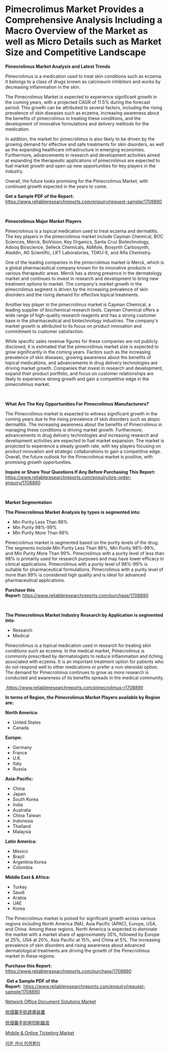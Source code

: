 <p><h1>Pimecrolimus Market Provides a Comprehensive Analysis Including a Macro Overview of the Market as well as Micro Details such as Market Size and Competitive Landscape</h1></p><p><strong>Pimecrolimus Market Analysis and Latest Trends</strong></p>
<p><p>Pimecrolimus is a medication used to treat skin conditions such as eczema. It belongs to a class of drugs known as calcineurin inhibitors and works by decreasing inflammation in the skin.</p><p>The Pimecrolimus Market is expected to experience significant growth in the coming years, with a projected CAGR of 11.5% during the forecast period. This growth can be attributed to several factors, including the rising prevalence of skin diseases such as eczema, increasing awareness about the benefits of pimecrolimus in treating these conditions, and the development of innovative formulations and delivery methods for the medication.</p><p>In addition, the market for pimecrolimus is also likely to be driven by the growing demand for effective and safe treatments for skin disorders, as well as the expanding healthcare infrastructure in emerging economies. Furthermore, advancements in research and development activities aimed at expanding the therapeutic applications of pimecrolimus are expected to fuel market growth and open up new opportunities for key players in the industry.</p><p>Overall, the future looks promising for the Pimecrolimus Market, with continued growth expected in the years to come.</p></p>
<p><strong>Get a Sample PDF of the Report:&nbsp;</strong> <a href="https://www.reliableresearchreports.com/enquiry/request-sample/1708890">https://www.reliableresearchreports.com/enquiry/request-sample/1708890</a></p>
<p>&nbsp;</p>
<p><strong>Pimecrolimus Major Market Players</strong></p>
<p><p>Pimecrolimus is a topical medication used to treat eczema and dermatitis. The key players in the pimecrolimus market include Cayman Chemical, BOC Sciences, Merck, BioVision, Key Organics, Santa Cruz Biotechnology, Adooq Bioscience, Selleck Chemicals, AbMole, Biosynth Carbosynth, Aladdin, AG Scientific, LKT Laboratories, TOKU-E, and Alfa Chemistry.</p><p>One of the leading companies in the pimecrolimus market is Merck, which is a global pharmaceutical company known for its innovative products in various therapeutic areas. Merck has a strong presence in the dermatology market and continues to invest in research and development to bring new treatment options to market. The company's market growth in the pimecrolimus segment is driven by the increasing prevalence of skin disorders and the rising demand for effective topical treatments.</p><p>Another key player in the pimecrolimus market is Cayman Chemical, a leading supplier of biochemical research tools. Cayman Chemical offers a wide range of high-quality research reagents and has a strong customer base in the pharmaceutical and biotechnology industries. The company's market growth is attributed to its focus on product innovation and commitment to customer satisfaction.</p><p>While specific sales revenue figures for these companies are not publicly disclosed, it is estimated that the pimecrolimus market size is expected to grow significantly in the coming years. Factors such as the increasing prevalence of skin diseases, growing awareness about the benefits of topical medications, and advancements in drug delivery technologies are driving market growth. Companies that invest in research and development, expand their product portfolio, and focus on customer relationships are likely to experience strong growth and gain a competitive edge in the pimecrolimus market.</p></p>
<p>&nbsp;</p>
<p><strong>What Are The Key Opportunities For Pimecrolimus Manufacturers?</strong></p>
<p><p>The Pimecrolimus market is expected to witness significant growth in the coming years due to the rising prevalence of skin disorders such as atopic dermatitis. The increasing awareness about the benefits of Pimecrolimus in managing these conditions is driving market growth. Furthermore, advancements in drug delivery technologies and increasing research and development activities are expected to fuel market expansion. The market is projected to experience a steady growth rate, with key players focusing on product innovation and strategic collaborations to gain a competitive edge. Overall, the future outlook for the Pimecrolimus market is positive, with promising growth opportunities.</p></p>
<p><strong>Inquire or Share Your Questions If Any Before Purchasing This Report:</strong> <a href="https://www.reliableresearchreports.com/enquiry/pre-order-enquiry/1708890">https://www.reliableresearchreports.com/enquiry/pre-order-enquiry/1708890</a></p>
<p>&nbsp;</p>
<p><strong>Market Segmentation</strong></p>
<p><strong>The Pimecrolimus Market Analysis by types is segmented into:</strong></p>
<p><ul><li>Min Purity Less Than 98%</li><li>Min Purity 98%-99%</li><li>Min Purity More Than 99%</li></ul></p>
<p><p>Pimecrolimus market is segmented based on the purity levels of the drug. The segments include Min Purity Less Than 98%, Min Purity 98%-99%, and Min Purity More Than 99%. Pimecrolimus with a purity level of less than 98% is primarily used for research purposes and may have lower efficacy in clinical applications. Pimecrolimus with a purity level of 98%-99% is suitable for pharmaceutical formulations. Pimecrolimus with a purity level of more than 99% is considered high quality and is ideal for advanced pharmaceutical applications.</p></p>
<p><strong>Purchase this Report:&nbsp;</strong><a href="https://www.reliableresearchreports.com/purchase/1708890">https://www.reliableresearchreports.com/purchase/1708890</a></p>
<p>&nbsp;</p>
<p><strong>The Pimecrolimus Market Industry Research by Application is segmented into:</strong></p>
<p><ul><li>Research</li><li>Medical</li></ul></p>
<p><p>Pimecrolimus is a topical medication used in research for treating skin conditions such as eczema. In the medical market, Pimecrolimus is commonly prescribed by dermatologists to reduce inflammation and itching associated with eczema. It is an important treatment option for patients who do not respond well to other medications or prefer a non-steroidal option. The demand for Pimecrolimus continues to grow as more research is conducted and awareness of its benefits spreads in the medical community.</p></p>
<p><a href="https://www.reliableresearchreports.com/pimecrolimus-r1708890">&nbsp;https://www.reliableresearchreports.com/pimecrolimus-r1708890</a></p>
<p><strong>In terms of Region, the Pimecrolimus Market Players available by Region are:</strong></p>
<p>
    <p> <strong> North America: </strong>
        <ul>
            <li>United States</li>
            <li>Canada</li>
        </ul>
        </p> 
    <p> <strong> Europe: </strong>
        <ul>
            <li>Germany</li>
            <li>France</li>
            <li>U.K.</li>
            <li>Italy</li>
            <li>Russia</li>
        </ul>
        </p> 
    <p> <strong> Asia-Pacific: </strong>
        <ul>
            <li>China</li>
            <li>Japan</li>
            <li>South Korea</li>
            <li>India</li>
            <li>Australia</li>
            <li>China Taiwan</li>
            <li>Indonesia</li>
            <li>Thailand</li>
            <li>Malaysia</li>
        </ul>
        </p> 
    <p> <strong> Latin America: </strong>
        <ul>
            <li>Mexico</li>
            <li>Brazil</li>
            <li>Argentina Korea</li>
            <li>Colombia</li>
        </ul>
        </p> 
    <p> <strong> Middle East & Africa: </strong>
        <ul>
            <li>Turkey</li>
            <li>Saudi</li>
            <li>Arabia</li>
            <li>UAE</li>
            <li>Korea</li>
        </ul>
    </p>
    </p>
<p><p>The Pimecrolimus market is poised for significant growth across various regions including North America (NA), Asia Pacific (APAC), Europe, USA, and China. Among these regions, North America is expected to dominate the market with a market share of approximately 35%, followed by Europe at 25%, USA at 20%, Asia Pacific at 15%, and China at 5%. The increasing prevalence of skin disorders and rising awareness about advanced dermatological treatments are driving the growth of the Pimecrolimus market in these regions.</p></p>
<p><strong>Purchase this Report: </strong><a href="https://www.reliableresearchreports.com/purchase/1708890">https://www.reliableresearchreports.com/purchase/1708890</a></p>
<p>&nbsp;<strong>Get a Sample PDF of the Report:&nbsp;&nbsp;</strong><a href="https://www.reliableresearchreports.com/enquiry/request-sample/1708890">https://www.reliableresearchreports.com/enquiry/request-sample/1708890</a></p>
<p><strong></strong></p>
<p><p><a href="https://github.com/lylyparadise/Market-Research-Report-List-3/blob/main/network-office-document-solutions-market.md">Network Office Document Solutions Market</a></p><p><a href="https://github.com/joaejkdzgyljvo6/Market-Research-Report-List-2/blob/main/7892211125668.md">低侵襲手術誘導装置</a></p><p><a href="https://github.com/SkylarReilly36/Market-Research-Report-List-1/blob/main/8635522125667.md">低侵襲手術用切削器具</a></p><p><a href="https://github.com/GroverBarry/Market-Research-Report-List-5/blob/main/mobile-online-ticketing-market.md">Mobile & Online Ticketing Market</a></p><p><a href="https://github.com/JeromeRtyau89966/Market-Research-Report-List-2/blob/main/2383140123198.md">지문 센서 어셈블리</a></p></p>
